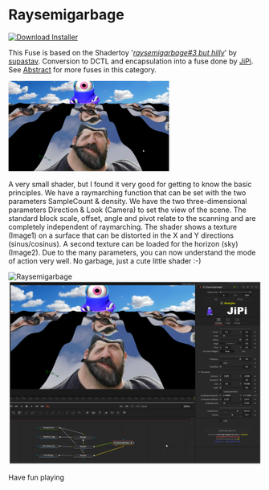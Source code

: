# Raysemigarbage
<a href="Raysemigarbage-Installer.lua" download><img alt="Download Installer" src="https://img.shields.io/static/v1?label=Download&message=Raysemigarbage-Installer.lua&color=blue" /></a>

This Fuse is based on the Shadertoy '_[raysemigarbage#3 but hilly](https://www.shadertoy.com/view/3tdSW8)_' by [supastav](https://www.shadertoy.com/user/supastav). Conversion to DCTL and encapsulation into a fuse done by [JiPi](../../Site/Profiles/JiPi.md). See [Abstract](README.md) for more fuses in this category.

[![Raysemigarbage Thumbnail](Raysemigarbage.png)](https://www.shadertoy.com/view/3tdSW8 "View on Shadertoy.com")



<!-- +++ DO NOT REMOVE THIS COMMENT +++ DO NOT ADD OR EDIT ANY TEXT BEFORE THIS LINE +++ IT WOULD BE A REALLY BAD IDEA +++ -->

A very small shader, but I found it very good for getting to know the basic principles.
We have a raymarching function that can be set with the two parameters SampleCount & density. We have the two three-dimensional parameters Direction & Look (Camera) to set the view of the scene. The standard block scale, offset, angle and pivot relate to the scanning and are completely independent of raymarching.
The shader shows a texture (Image1) on a surface that can be distorted in the X and Y directions (sinus/cosinus). A second texture can be loaded for the horizon (sky) (Image2).
Due to the many parameters, you can now understand the mode of action very well. No garbage, just a cute little shader :-)

![Raysemigarbage](https://user-images.githubusercontent.com/78935215/115949042-5c168800-a4d2-11eb-95ef-cc63703e293c.gif)
[![Raysemigarbage](Raysemigarbage_screenshot.png)](Raysemigarbage.fuse)

Have fun playing

<!-- +++ DO NOT REMOVE THIS COMMENT +++ DO NOT EDIT ANY TEXT THAT COMES AFTER THIS LINE +++ TRUST ME: JUST DON'T DO IT +++ -->

